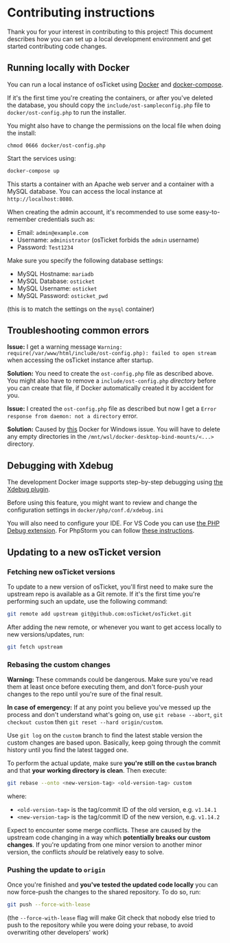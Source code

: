 # Contributing instructions

Thank you for your interest in contributing to this project! This document describes
how you can set up a local development environment and get started contributing code changes.

## Running locally with Docker

You can run a local instance of osTicket using [Docker](https://www.docker.com/) and [docker-compose](https://docs.docker.com/compose/).

If it's the first time you're creating the containers, or after you've deleted the database,
you should copy the `include/ost-sampleconfig.php` file to `docker/ost-config.php`
to run the installer.

You might also have to change the permissions on the local file when doing the install:

```shell
chmod 0666 docker/ost-config.php
```

Start the services using:

```sh
docker-compose up
```

This starts a container with an Apache web server and a container with a MySQL database.
You can access the local instance at `http://localhost:8080`.

When creating the admin account, it's recommended to use some easy-to-remember credentials such as:

- Email: `admin@example.com`
- Username: `administrator` (osTicket forbids the `admin` username)
- Password: `Test1234`

Make sure you specify the following database settings:

- MySQL Hostname: `mariadb`
- MySQL Database: `osticket`
- MySQL Username: `osticket`
- MySQL Password: `osticket_pwd`

(this is to match the settings on the `mysql` container)

## Troubleshooting common errors

**Issue:** I get a warning message `Warning: require(/var/www/html/include/ost-config.php): failed to open stream` when accessing the osTicket instance after startup.

**Solution:** You need to create the `ost-config.php` file as described above. You might also have to remove a `include/ost-config.php` _directory_ before you can create that file, if Docker automatically created it by accident for you.

**Issue:** I created the `ost-config.php` file as described but now I get a `Error response from daemon: not a directory` error.

**Solution:** Caused by [this](https://github.com/docker/for-win/issues/9823) Docker for Windows issue. You will have to delete any empty directories in the `/mnt/wsl/docker-desktop-bind-mounts/<...>` directory.


## Debugging with Xdebug

The development Docker image supports step-by-step debugging using [the Xdebug plugin](https://xdebug.org/).

Before using this feature, you might want to review and change the configuration settings in `docker/php/conf.d/xdebug.ini`

You will also need to configure your IDE. For VS Code you can use [the PHP Debug extension](https://marketplace.visualstudio.com/items?itemName=felixfbecker.php-debug). For PhpStorm you can follow [these instructions](https://phauer.com/2017/debug-php-docker-container-idea-phpstorm/).

## Updating to a new osTicket version

### Fetching new osTicket versions

To update to a new version of osTicket, you'll first need to make sure the upstream repo is available as a Git remote. If it's the first time you're performing such an update, use the following command:

```sh
git remote add upstream git@github.com:osTicket/osTicket.git
```

After adding the new remote, or whenever you want to get access locally to new versions/updates, run:

```sh
git fetch upstream
```

### Rebasing the custom changes

**Warning:** These commands could be dangerous. Make sure you've read them at least once before executing them, and don't force-push your changes to the repo until you're sure of the final result.

**In case of emergency:** If at any point you believe you've messed up the process and don't understand what's going on, use `git rebase --abort`, `git checkout custom` then `git reset --hard origin/custom`.

Use `git log` on the `custom` branch to find the latest stable version the custom changes are based upon. Basically, keep going through the commit history until you find the latest tagged one.

To perform the actual update, make sure **you're still on the `custom` branch** and that **your working directory is clean**. Then execute:

```sh
git rebase --onto <new-version-tag> <old-version-tag> custom
```

where:
- `<old-version-tag>` is the tag/commit ID of the old version, e.g. `v1.14.1`
- `<new-version-tag>` is the tag/commit ID of the new version, e.g. `v1.14.2`

Expect to encounter some merge conflicts. These are caused by the upstream code changing in a way which **potentially breaks our custom changes**.
If you're updating from one minor version to another minor version, the conflicts _should_ be relatively easy to solve.

### Pushing the update to `origin`

Once you're finished and **you've tested the updated code locally** you can now force-push the changes to the shared repository. To do so, run:

```sh
git push --force-with-lease
```

(the `--force-with-lease` flag will make Git check that nobody else tried to push to the repository while you were doing your rebase, to avoid overwriting other developers' work)
